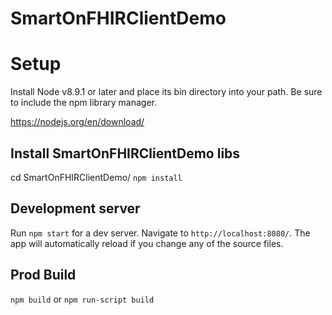 # SmartOnFHIRClientDemo

# Setup
Install Node v8.9.1 or later and place its bin directory into your path. Be sure to include the npm library manager.

https://nodejs.org/en/download/


## Install SmartOnFHIRClientDemo libs
cd SmartOnFHIRClientDemo/
`npm install`

## Development server
Run `npm start` for a dev server. Navigate to `http://localhost:8080/`. The app will automatically reload if you change any of the source files.

## Prod Build
`npm build`
or
`npm run-script build`
